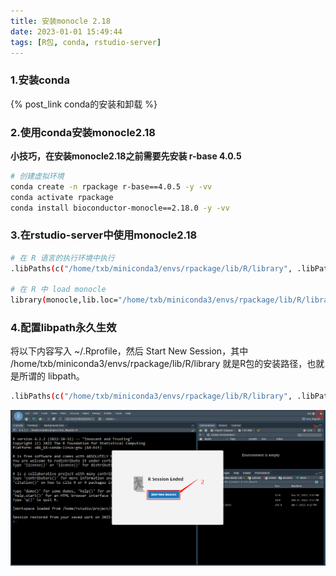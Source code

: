 ```yaml
---
title: 安装monocle 2.18
date: 2023-01-01 15:49:44
tags: [R包, conda, rstudio-server]
---
```




### 1.安装conda

{% post_link conda的安装和卸载 %}

### 2.使用conda安装monocle2.18

**小技巧，在安装monocle2.18之前需要先安装 r-base 4.0.5**

```bash
# 创建虚拟环境
conda create -n rpackage r-base==4.0.5 -y -vv
conda activate rpackage
conda install bioconductor-monocle==2.18.0 -y -vv
```

<!--more-->

### 3.在rstudio-server中使用monocle2.18

```bash
# 在 R 语言的执行环境中执行
.libPaths(c("/home/txb/miniconda3/envs/rpackage/lib/R/library", .libPaths()))

# 在 R 中 load monocle
library(monocle,lib.loc="/home/txb/miniconda3/envs/rpackage/lib/R/library")
```

### 4.配置libpath永久生效

将以下内容写入 ~/.Rprofile，然后 Start New Session，其中 /home/txb/miniconda3/envs/rpackage/lib/R/library 就是R包的安装路径，也就是所谓的 libpath。

```bash
.libPaths(c("/home/txb/miniconda3/envs/rpackage/lib/R/library", .libPaths()))
```

![image-20230101162318775](安装monocle-2-18/image-20230101162318775.png)

